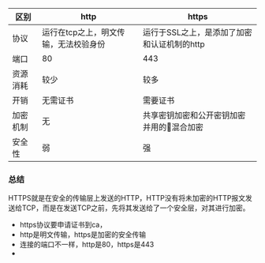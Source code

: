 
| 区别   |http | https   |
| ----- | ------ | ------|
|   协议  |  运行在tcp之上，明文传输，无法校验身份  |  运行于SSL之上，是添加了加密和认证机制的http   |
|   端口  |  80  |   443  |
|   资源消耗  |  较少  |   较多  |
|   开销  |  无需证书  |   需要证书  |
|   加密机制  |  无  |  共享密钥加密和公开密钥加密并用的混合加密   |
|   安全性  |   弱 |    强 |

### 总结

HTTPS就是在安全的传输层上发送的HTTP，HTTP没有将未加密的HTTP报文发送给TCP，而是在发送TCP之前，先将其发送给了一个安全层，对其进行加密。
* https协议要申请证书到ca，
* http是明文传输，https是加密的安全传输
* 连接的端口不一样，http是80，https是443
* 




